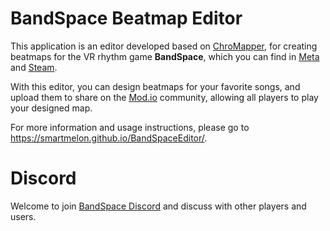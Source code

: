 # BandSpace Beatmap Editor

This application is an editor developed based on [ChroMapper](https://github.com/Caeden117/ChroMapper), for creating beatmaps for the VR rhythm game **BandSpace**, which you can find in [Meta](https://www.meta.com/experiences/band-space/26019802470968635/) and [Steam](https://store.steampowered.com/app/2182070).  

With this editor, you can design beatmaps for your favorite songs, and upload them to share on the [Mod.io](https://mod.io/g/bandspace) community, allowing all players to play your designed map.

For more information and usage instructions, please go to https://smartmelon.github.io/BandSpaceEditor/.

# Discord
Welcome to join [BandSpace Discord](https://discord.com/invite/bandspace) and discuss with other players and users.

